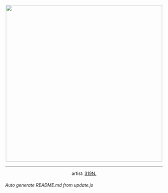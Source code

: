 
<p align="center">
  <img width="500" src="https://nekos.best/api/v2/neko/0677.png">
  <hr/>
  <center>
    artist: <a href="https://www.pixiv.net/en/artworks/98068272">319N.</a>
  </center>
</p>


###### Auto generate README.md from update.js

